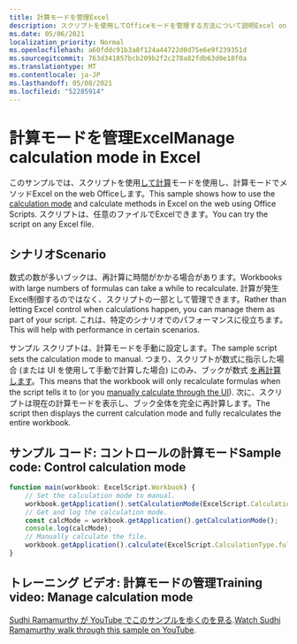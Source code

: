 ```yaml
---
title: 計算モードを管理Excel
description: スクリプトを使用してOfficeモードを管理する方法について説明Excel on the web。
ms.date: 05/06/2021
localization_priority: Normal
ms.openlocfilehash: a60fddc91b3a8f124a44722d0d75e6e9f239351d
ms.sourcegitcommit: 763d341857bcb209b2f2c278a82fdb63d0e18f0a
ms.translationtype: MT
ms.contentlocale: ja-JP
ms.lasthandoff: 05/08/2021
ms.locfileid: "52285914"
---
```

# <a name="manage-calculation-mode-in-excel"></a><span data-ttu-id="f4544-103">計算モードを管理Excel</span><span class="sxs-lookup"><span data-stu-id="f4544-103">Manage calculation mode in Excel</span></span>

<span data-ttu-id="f4544-104">このサンプルでは、スクリプトを使用[して計算](/javascript/api/office-scripts/excelscript/excelscript.calculationmode)モードを使用し、計算モードでメソッドExcel on the web Officeします。</span><span class="sxs-lookup"><span data-stu-id="f4544-104">This sample shows how to use the [calculation mode](/javascript/api/office-scripts/excelscript/excelscript.calculationmode) and calculate methods in Excel on the web using Office Scripts.</span></span> <span data-ttu-id="f4544-105">スクリプトは、任意のファイルでExcelできます。</span><span class="sxs-lookup"><span data-stu-id="f4544-105">You can try the script on any Excel file.</span></span>

## <a name="scenario"></a><span data-ttu-id="f4544-106">シナリオ</span><span class="sxs-lookup"><span data-stu-id="f4544-106">Scenario</span></span>

<span data-ttu-id="f4544-107">数式の数が多いブックは、再計算に時間がかかる場合があります。</span><span class="sxs-lookup"><span data-stu-id="f4544-107">Workbooks with large numbers of formulas can take a while to recalculate.</span></span> <span data-ttu-id="f4544-108">計算が発生Excel制御するのではなく、スクリプトの一部として管理できます。</span><span class="sxs-lookup"><span data-stu-id="f4544-108">Rather than letting Excel control when calculations happen, you can manage them as part of your script.</span></span> <span data-ttu-id="f4544-109">これは、特定のシナリオでのパフォーマンスに役立ちます。</span><span class="sxs-lookup"><span data-stu-id="f4544-109">This will help with performance in certain scenarios.</span></span>

<span data-ttu-id="f4544-110">サンプル スクリプトは、計算モードを手動に設定します。</span><span class="sxs-lookup"><span data-stu-id="f4544-110">The sample script sets the calculation mode to manual.</span></span> <span data-ttu-id="f4544-111">つまり、スクリプトが数式に指示した場合 (または UI を使用して手動で計算した場合) にのみ、ブックが数式 [を再計算します](https://support.microsoft.com/office/change-formula-recalculation-iteration-or-precision-in-excel-73fc7dac-91cf-4d36-86e8-67124f6bcce4)。</span><span class="sxs-lookup"><span data-stu-id="f4544-111">This means that the workbook will only recalculate formulas when the script tells it to (or you [manually calculate through the UI](https://support.microsoft.com/office/change-formula-recalculation-iteration-or-precision-in-excel-73fc7dac-91cf-4d36-86e8-67124f6bcce4)).</span></span> <span data-ttu-id="f4544-112">次に、スクリプトは現在の計算モードを表示し、ブック全体を完全に再計算します。</span><span class="sxs-lookup"><span data-stu-id="f4544-112">The script then displays the current calculation mode and fully recalculates the entire workbook.</span></span>

## <a name="sample-code-control-calculation-mode"></a><span data-ttu-id="f4544-113">サンプル コード: コントロールの計算モード</span><span class="sxs-lookup"><span data-stu-id="f4544-113">Sample code: Control calculation mode</span></span>

```TypeScript
function main(workbook: ExcelScript.Workbook) {
    // Set the calculation mode to manual.
    workbook.getApplication().setCalculationMode(ExcelScript.CalculationMode.manual);
    // Get and log the calculation mode.
    const calcMode = workbook.getApplication().getCalculationMode();    
    console.log(calcMode);
    // Manually calculate the file.
    workbook.getApplication().calculate(ExcelScript.CalculationType.full);
}
```

## <a name="training-video-manage-calculation-mode"></a><span data-ttu-id="f4544-114">トレーニング ビデオ: 計算モードの管理</span><span class="sxs-lookup"><span data-stu-id="f4544-114">Training video: Manage calculation mode</span></span>

<span data-ttu-id="f4544-115">[Sudhi Ramamurthy が YouTube でこのサンプルを歩くのを見る](https://youtu.be/iw6O8QH01CI).</span><span class="sxs-lookup"><span data-stu-id="f4544-115">[Watch Sudhi Ramamurthy walk through this sample on YouTube](https://youtu.be/iw6O8QH01CI).</span></span>
